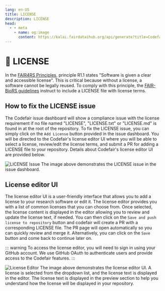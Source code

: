 ```yaml
---
lang: en-US
title: LICENSE
description: LICENSE
head:
  - - meta
    - name: og:image
      content: https://kalai.fairdataihub.org/api/generate?title=Codefair%20Documentation&description=LICENSE&app=codefair&org=fairdataihub
---
```


# :page_facing_up: LICENSE

In the [FAIR4RS Principles](https://doi.org/10.1038/s41597-022-01710-x), principle R1.1 states "Software is given a clear and accessible license". This is critical because without a license, a software cannot be legally reused. To comply with this principle, the [FAIR-BioRS guidelines](https://doi.org/10.1038/s41597-023-02463-x) instruct to include a LICENSE file with license terms.

## How to fix the LICENSE issue

The Codefair issue dashboard will show a compliance issue with the license requirement if no file named "LICENSE", "LICENSE.txt" or "LICENSE.md" is found in at the root of the repository. To fix the LICENSE issue, you can simply click on the `Add License` button provided in the issue dashboard. You will be directed to the Codefair's license editor UI where you will be able to select a license, review/edit the license terms, and submit a PR for adding a LICENSE file to your repository. Details about Codefair's license editor UI are provided below.

![LICENSE Issue](/license-issue-dashboard.png)
The image above demonstrates the LICENSE issue in the issue dashboard.

## License editor UI

The license editor UI is a user-friendly interface that allows you to add a license to your research software or edit it. The license editor provides you with a list of common licenses that you can choose from. Once selected, the license content is displayed in the editor allowing you to review and update the license text, if needed. You can then click on the `Save and push license to repository` button and codefair will create a PR with a corresponding LICENSE file. The PR page will open automatically so you can quickly review and merge it. Alternatively, you can click on the `Save` button and come back to continue later on.

::: warning
To access the license editor, you will need to sign in using your GitHub account. We use GitHub OAuth to authenticate users and provide access to the Codefair features.
:::

![License Editor](/license-editor.png)
The image above demonstrates the license editor UI. A license is selected from the dropdown list, and the license text is displayed in the editor. The license text is displayed in the preview section to help you understand how the license will be displayed in your repository.
